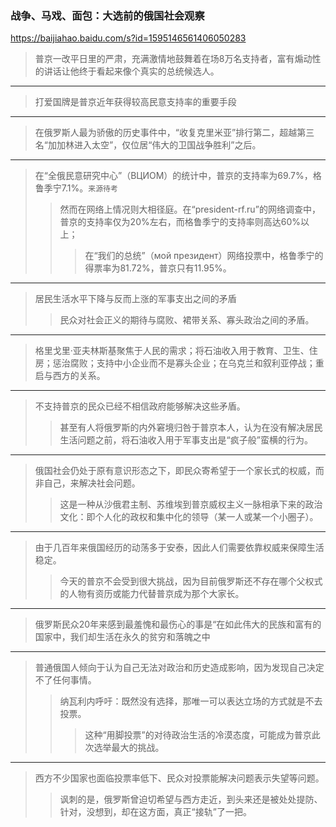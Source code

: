 ### 战争、马戏、面包：大选前的俄国社会观察
https://baijiahao.baidu.com/s?id=1595146561406050283
>普京一改平日里的严肃，充满激情地鼓舞着在场8万名支持者，富有煽动性的讲话让他终于看起来像个真实的总统候选人。
---
>打爱国牌是普京近年获得较高民意支持率的重要手段
---
>在俄罗斯人最为骄傲的历史事件中，“收复克里米亚”排行第二，超越第三名“加加林进入太空”，仅位居“伟大的卫国战争胜利”之后。
---
>在“全俄民意研究中心”（ВЦИОМ）的统计中，普京的支持率为69.7%，格鲁季宁7.1%。`来源待考`
>>然而在网络上情况则大相径庭。在“president-rf.ru”的网络调查中，普京的支持率仅为20%左右，而格鲁季宁的支持率则高达60%以上；
>>>在“我们的总统”（мой президент）网络投票中，格鲁季宁的得票率为81.72%，普京只有11.95%。
---
>居民生活水平下降与反而上涨的军事支出之间的矛盾
>>民众对社会正义的期待与腐败、裙带关系、寡头政治之间的矛盾。
---
>格里戈里·亚夫林斯基聚焦于人民的需求；将石油收入用于教育、卫生、住房；惩治腐败；支持中小企业而不是寡头企业；在乌克兰和叙利亚停战；重启与西方的关系。
---
>不支持普京的民众已经不相信政府能够解决这些矛盾。
>>甚至有人将俄罗斯的内外窘境归咎于普京本人，认为在没有解决居民生活问题之前，将石油收入用于军事支出是“疯子般”蛮横的行为。
---
>俄国社会仍处于原有意识形态之下，即民众寄希望于一个家长式的权威，而非自己，来解决社会问题。
>>这是一种从沙俄君主制、苏维埃到普京威权主义一脉相承下来的政治文化：即个人化的政权和集中化的领导（某一人或某一个小圈子）。
---
>由于几百年来俄国经历的动荡多于安泰，因此人们需要依靠权威来保障生活稳定。
>>今天的普京不会受到很大挑战，因为目前俄罗斯还不存在哪个父权式的人物有资历或能力代替普京成为那个大家长。
---
>俄罗斯民众20年来感到最羞愧和最伤心的事是“在如此伟大的民族和富有的国家中，我们却生活在永久的贫穷和落魄之中
---
>普通俄国人倾向于认为自己无法对政治和历史造成影响，因为发现自己决定不了任何事情。
>>纳瓦利内呼吁：既然没有选择，那唯一可以表达立场的方式就是不去投票。
>>>这种“用脚投票”的对待政治生活的冷漠态度，可能成为普京此次选举最大的挑战。
---
>西方不少国家也面临投票率低下、民众对投票能解决问题表示失望等问题。
>>讽刺的是，俄罗斯曾迫切希望与西方走近，到头来还是被处处提防、针对，没想到，却在这方面，真正“接轨”了一把。